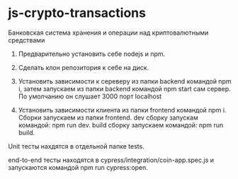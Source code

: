 # js-crypto-transactions

Банковская система хранения
и операции над криптовалютными средствами

1. Предварительно установить себе nodejs и npm. 

2. Сделать клон репозитория к себе на диск.

3. Установить зависимости к сереверу из папки backend командой npm i, затем запускаем из папки backend командой npm start сам сервер. По умолчанию он слушает 3000 порт localhost

4. Установить зависимости клиента из папки frontend командой npm i. Сборки запускаем из папки frontend. dev сборку запускам командой: npm run dev. build сборку запускаем командой: npm run build.

Unit тесты нахдятся в отдельной папке tests.

end-to-end тесты находятся в cypress/integration/coin-app.spec.js и запускаются командой npm run cypress:open.
